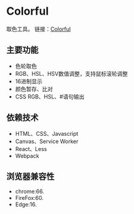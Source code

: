 # Colorful

取色工具。
链接：<a href='https://wingsj0.github.io/Colorful' target='_blank'>Colorful</a>

## 主要功能

- 色轮取色
- RGB、HSL、HSV数值调整，支持鼠标滚轮调整
- 16进制显示
- 颜色暂存、比对
- CSS RGB、HSL、#语句输出    

## 依赖技术

- HTML、CSS、Javascript
- Canvas、Service Worker
- React、Less
- Webpack

## 浏览器兼容性

- chrome:66.
- FireFox:60.
- Edge:16.
